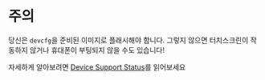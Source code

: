 주의
======================

당신은 `devcfg`을 준비된 이미지로 플래시해야 합니다. 그렇지 않으면 터치스크린이 작동하지 않거나 휴대폰이 부팅되지 않을 수도 있습니다!

 자세하게 알아보려면 [Device Support Status](en/windows/state-frame.html)를 읽어보세요
